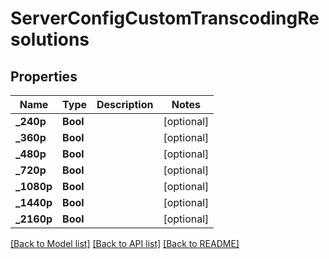 # ServerConfigCustomTranscodingResolutions

## Properties
Name | Type | Description | Notes
------------ | ------------- | ------------- | -------------
**_240p** | **Bool** |  | [optional] 
**_360p** | **Bool** |  | [optional] 
**_480p** | **Bool** |  | [optional] 
**_720p** | **Bool** |  | [optional] 
**_1080p** | **Bool** |  | [optional] 
**_1440p** | **Bool** |  | [optional] 
**_2160p** | **Bool** |  | [optional] 

[[Back to Model list]](../README.md#documentation-for-models) [[Back to API list]](../README.md#documentation-for-api-endpoints) [[Back to README]](../README.md)


